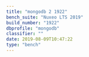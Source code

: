 ```yaml
---
title: "mongodb 2 1922"
bench_suite: "Nuxeo LTS 2019"
build_number: "1922"
dbprofile: "mongodb"
classifier: ""
date: 2019-08-09T10:47:22
type: "bench"
---
```

